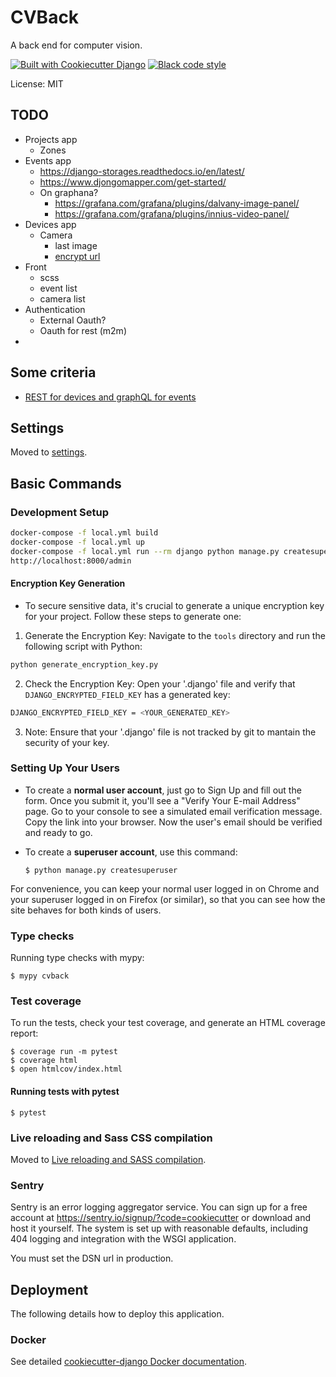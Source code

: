 # CVBack

A back end for computer vision.

[![Built with Cookiecutter Django](https://img.shields.io/badge/built%20with-Cookiecutter%20Django-ff69b4.svg?logo=cookiecutter)](https://github.com/cookiecutter/cookiecutter-django/)
[![Black code style](https://img.shields.io/badge/code%20style-black-000000.svg)](https://github.com/ambv/black)

License: MIT

## TODO

- Projects app
  - Zones
- Events app
  - https://django-storages.readthedocs.io/en/latest/
  - https://www.djongomapper.com/get-started/
  - On graphana?
    - https://grafana.com/grafana/plugins/dalvany-image-panel/
    - https://grafana.com/grafana/plugins/innius-video-panel/
- Devices app
  - Camera
    - last image
    - [encrypt url](https://pypi.org/project/django-encrypted-field/)
- Front
  - scss
  - event list
  - camera list
- Authentication
  - External Oauth?
  - Oauth for rest (m2m)
-

## Some criteria

- [REST for devices and graphQL for events](https://www.baeldung.com/graphql-vs-rest)

## Settings

Moved to [settings](http://cookiecutter-django.readthedocs.io/en/latest/settings.html).

## Basic Commands

### Development Setup

```bash
docker-compose -f local.yml build
docker-compose -f local.yml up
docker-compose -f local.yml run --rm django python manage.py createsuperuser
http://localhost:8000/admin
```

#### Encryption Key Generation

- To secure sensitive data, it's crucial to generate a unique encryption key for your project. Follow these steps to generate one:

1. Generate the Encryption Key: Navigate to the `tools` directory and run the following script with Python:

```bash
python generate_encryption_key.py
```

2. Check the Encryption Key: Open your '.django' file and verify that `DJANGO_ENCRYPTED_FIELD_KEY` has a generated key:

```bash
DJANGO_ENCRYPTED_FIELD_KEY = <YOUR_GENERATED_KEY>
```

3. Note: Ensure that your '.django' file is not tracked by git to mantain the security of your key.

### Setting Up Your Users

- To create a **normal user account**, just go to Sign Up and fill out the form. Once you submit it, you'll see a "Verify Your E-mail Address" page. Go to your console to see a simulated email verification message. Copy the link into your browser. Now the user's email should be verified and ready to go.

- To create a **superuser account**, use this command:

      $ python manage.py createsuperuser

For convenience, you can keep your normal user logged in on Chrome and your superuser logged in on Firefox (or similar), so that you can see how the site behaves for both kinds of users.

### Type checks

Running type checks with mypy:

    $ mypy cvback

### Test coverage

To run the tests, check your test coverage, and generate an HTML coverage report:

    $ coverage run -m pytest
    $ coverage html
    $ open htmlcov/index.html

#### Running tests with pytest

    $ pytest

### Live reloading and Sass CSS compilation

Moved to [Live reloading and SASS compilation](https://cookiecutter-django.readthedocs.io/en/latest/developing-locally.html#sass-compilation-live-reloading).

### Sentry

Sentry is an error logging aggregator service. You can sign up for a free account at <https://sentry.io/signup/?code=cookiecutter> or download and host it yourself.
The system is set up with reasonable defaults, including 404 logging and integration with the WSGI application.

You must set the DSN url in production.

## Deployment

The following details how to deploy this application.

### Docker

See detailed [cookiecutter-django Docker documentation](http://cookiecutter-django.readthedocs.io/en/latest/deployment-with-docker.html).
